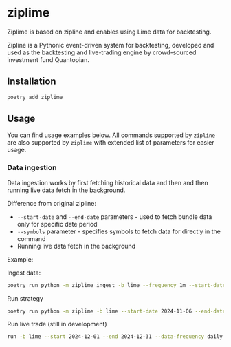 # ziplime

Ziplime is based on zipline and enables using Lime data for backtesting.

Zipline is a Pythonic event-driven system for backtesting, developed and used as the backtesting and live-trading engine
by crowd-sourced investment fund Quantopian. 


## Installation

```Bash
poetry add ziplime
```

## Usage

You can find usage examples below. All commands supported by `zipline` are also supported by `ziplime` with extended
list of parameters for easier usage.

### Data ingestion

Data ingestion works by first fetching historical data and then and then running live data fetch in the background.

Difference from original zipline:

- `--start-date` and `--end-date` parameters - used to fetch bundle data only for specific date period
- `--symbols` parameter - specifies symbols to fetch data for directly in the command
- Running live data fetch in the background

Example:

Ingest data:

```Bash
poetry run python -m ziplime ingest -b lime --frequency 1m --start-date 2024-06-01 --end-date 2024-07-31 --symbols AAPL,TSLA,AMZN
```

Run strategy

```Bash
poetry run python -m ziplime -b lime --start-date 2024-11-06 --end-date 2024-11-27 --emission-rate 1m --capital-base 100000 --benchmark-symbol AAPL -f test.py --trading-calendar NYSE --print-algo
```

Run live trade (still in development)

```Bash
run -b lime --start 2024-12-01 --end 2024-12-31 --data-frequency daily --capital-base 100000 --no-benchmark --exchange lime-trader-sdk -f test_live_trade.py --print-algo
```

